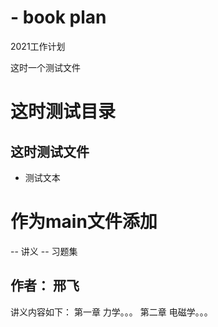 # - book plan
2021工作计划

这时一个测试文件
# 这时测试目录
## 这时测试文件
- 测试文本

# 作为main文件添加

-- 讲义
-- 习题集
## 作者： 邢飞

讲义内容如下：
第一章 力学。。。
第二章 电磁学。。。
